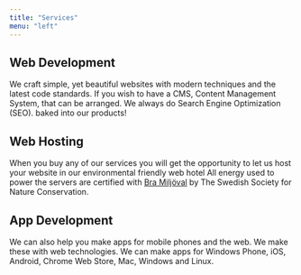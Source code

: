 ```yaml
---
title: "Services"
menu: "left"
---
```


## Web Development

We craft simple, yet beautiful websites with modern techniques and the latest code standards. If you wish to have a CMS, Content Management System, that can be arranged. We always do Search Engine Optimization (SEO). baked into our products!

## Web Hosting

When you buy any of our services you will get the opportunity to let us host your website in our environmental friendly web hotel All energy used to power the servers are certified with [Bra Miljöval](https://www.naturskyddsforeningen.se/node/12484) by The Swedish Society for Nature Conservation.

## App Development

We can also help you make apps for mobile phones and the web. We make these with web technologies. We can make apps for Windows Phone, iOS, Android, Chrome Web Store, Mac, Windows and Linux.
